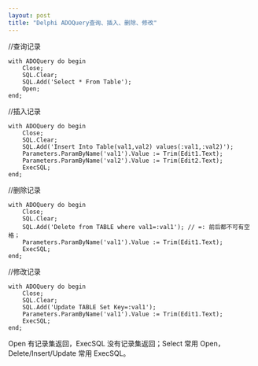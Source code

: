 ```yaml
---
layout: post
title: "Delphi ADOQuery查询、插入、删除、修改"
---
```



//查询记录

```
with ADOQuery do begin
    Close;
    SQL.Clear;
    SQL.Add('Select * From Table');
    Open;
end;
```

//插入记录

```
with ADOQuery do begin
    Close;
    SQL.Clear;
    SQL.Add('Insert Into Table(val1,val2) values(:val1,:val2)');
    Parameters.ParamByName('val1').Value := Trim(Edit1.Text);
    Parameters.ParamByName('val2').Value := Trim(Edit2.Text);
    ExecSQL;
end;
```

//删除记录

```
with ADOQuery do begin
    Close;
    SQL.Clear;
    SQL.Add('Delete from TABLE where val1=:val1'); // =: 前后都不可有空格；
    Parameters.ParamByName('val1').Value := Trim(Edit1.Text);
    ExecSQL;
end;
```

//修改记录

```
with ADOQuery do begin
    Close;
    SQL.Clear;
    SQL.Add('Update TABLE Set Key=:val1');
    Parameters.ParamByName('val1').Value := Trim(Edit1.Text);
    ExecSQL;
end;
```

Open 有记录集返回，ExecSQL 没有记录集返回；Select 常用 Open，Delete/Insert/Update 常用 ExecSQL。

